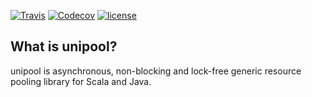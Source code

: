 [![Travis](https://img.shields.io/travis/povder/unipool/master.svg?style=flat-square)](https://travis-ci.org/povder/unipool/branches)
[![Codecov](https://img.shields.io/codecov/c/github/povder/unipool.svg?style=flat-square)](https://codecov.io/gh/povder/unipool/branch/master)
[![license](https://img.shields.io/github/license/povder/unipool.svg?style=flat-square)](https://github.com/povder/unipool/blob/master/LICENSE)
## What is unipool?

unipool is asynchronous, non-blocking and lock-free generic resource pooling
library for Scala and Java.
